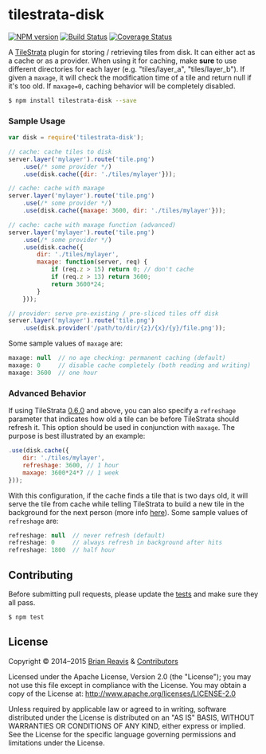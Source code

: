 # tilestrata-disk
[![NPM version](http://img.shields.io/npm/v/tilestrata-disk.svg?style=flat)](https://www.npmjs.org/package/tilestrata-disk)
[![Build Status](https://travis-ci.org/naturalatlas/tilestrata-disk.svg)](https://travis-ci.org/naturalatlas/tilestrata-disk)
[![Coverage Status](http://img.shields.io/codecov/c/github/naturalatlas/tilestrata-disk/master.svg?style=flat)](https://codecov.io/github/naturalatlas/tilestrata-disk)

A [TileStrata](https://github.com/naturalatlas/tilestrata) plugin for storing / retrieving tiles from disk. It can either act as a cache or as a provider. When using it for caching, make **sure** to use different directories for each layer (e.g. "tiles/layer_a", "tiles/layer_b"). If given a `maxage`, it will check the modification time of a tile and return null if it's too old. If `maxage=0`, caching behavior will be completely disabled.

```sh
$ npm install tilestrata-disk --save
```

### Sample Usage

```js
var disk = require('tilestrata-disk');

// cache: cache tiles to disk
server.layer('mylayer').route('tile.png')
    .use(/* some provider */)
    .use(disk.cache({dir: './tiles/mylayer'}));

// cache: cache with maxage
server.layer('mylayer').route('tile.png')
    .use(/* some provider */)
    .use(disk.cache({maxage: 3600, dir: './tiles/mylayer'}));

// cache: cache with maxage function (advanced)
server.layer('mylayer').route('tile.png')
    .use(/* some provider */)
    .use(disk.cache({
        dir: './tiles/mylayer',
        maxage: function(server, req) {
            if (req.z > 15) return 0; // don't cache
            if (req.z > 13) return 3600;
            return 3600*24;
        }
    }));

// provider: serve pre-existing / pre-sliced tiles off disk
server.layer('mylayer').route('tile.png')
    .use(disk.provider('/path/to/dir/{z}/{x}/{y}/file.png'));
```

Some sample values of `maxage` are:

```js
maxage: null  // no age checking: permanent caching (default)
maxage: 0     // disable cache completely (both reading and writing)
maxage: 3600  // one hour
```

### Advanced Behavior

If using TileStrata [0.6.0](https://github.com/naturalatlas/tilestrata/releases/tag/v1.6.0) and above, you can also specify a `refreshage` parameter that indicates how old a tile can be before TileStrata should refresh it. This option should be used in conjunction with `maxage`. The purpose is best illustrated by an example:

```js
.use(disk.cache({
    dir: './tiles/mylayer',
    refreshage: 3600, // 1 hour
    maxage: 3600*24*7 // 1 week
}));
```

With this configuration, if the cache finds a tile that is two days old, it will serve the tile from cache while telling TileStrata to build a new tile in the background for the next person (more info [here](https://github.com/naturalatlas/tilestrata#writing-caches)). Some sample values of `refreshage` are:

```js
refreshage: null  // never refresh (default)
refreshage: 0     // always refresh in background after hits
refreshage: 1800  // half hour
```

## Contributing

Before submitting pull requests, please update the [tests](test) and make sure they all pass.

```sh
$ npm test
```

## License

Copyright &copy; 2014–2015 [Brian Reavis](https://github.com/brianreavis) & [Contributors](https://github.com/naturalatlas/tilestrata-disk/graphs/contributors)

Licensed under the Apache License, Version 2.0 (the "License"); you may not use this file except in compliance with the License. You may obtain a copy of the License at: http://www.apache.org/licenses/LICENSE-2.0

Unless required by applicable law or agreed to in writing, software distributed under the License is distributed on an "AS IS" BASIS, WITHOUT WARRANTIES OR CONDITIONS OF ANY KIND, either express or implied. See the License for the specific language governing permissions and limitations under the License.
